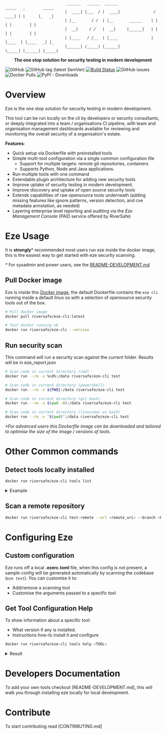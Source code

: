 ```
                            ______   ______  ______                 _____   _        _____ 
                           |  ____| |___  / |  ____|               / ____| | |      |_   _|
                           | |__       / /  | |__       ______    | |      | |        | |  
                           |  __|     / /   |  __|     |______|   | |      | |        | |  
                           | |____   / /__  | |____               | |____  | |____   _| |_ 
                           |______| /_____| |______|               \_____| |______| |_____|
```
<p align="center"><strong>The one stop solution for security testing in modern development</strong></p>

![GitHub](https://img.shields.io/github/license/riversafeuk/eze-cli?color=03ac13)
![GitHub tag (latest SemVer)](https://img.shields.io/github/v/tag/riversafeuk/eze-cli?label=release&logo=github)
[![Build Status](https://dev.azure.com/riversafe/DevSecOps/_apis/build/status/RiverSafeUK.eze-cli?branchName=develop)](https://dev.azure.com/riversafe/DevSecOps/_build/latest?definitionId=14&branchName=develop)
![GitHub issues](https://img.shields.io/github/issues/riversafeUK/eze-cli?style=rounded-square)
![Docker Pulls](https://img.shields.io/docker/pulls/riversafe/eze-cli?logo=docker)
![PyPI - Downloads](https://img.shields.io/pypi/dm/eze-cli?logo=pypi)


# Overview

Eze is the one stop solution for security testing in modern development.

This tool can be run locally on the cli by developers or security consultants, or deeply integrated into a team / organisations CI pipeline, with team and organisation management dashboards available for reviewing and monitoring the overall security of a organisation's estate.

**Features**:
- Quick setup via Dockerfile with preinstalled tools
- Simple multi-tool configuration via a single common configuration file
  - Support for multiple targets: remote git repositories, containers
  - Supports Python, Node and Java applications.
- Run multiple tools with one command
- Extendable plugin architecture for adding new security tools
- Improve uptake of security testing in modern development.
- Improve discovery and uptake of open source security tools
- Extends capabilities of raw opensource tools underneath
  (adding missing features like ignore patterns, version detection, and cve metadata annotation, as needed)
- Layering enterprise level reporting and auditing via the _Eze Management Console_ (PAID service offered by RiverSafe)


# Eze Usage

It is **strongly*** recommended most users run eze inside the docker image, this is the easiest way to get started with eze security scanning.

_*_ For sysadmin and power users, see the [README-DEVELOPMENT.md](README-DEVELOPMENT.md)


## Pull Docker image
Eze is inside this [Docker image](https://hub.docker.com/r/riversafe/eze-cli), the default Dockerfile contains the `eze cli` running inside a default linux os with a selection of opensource security tools out of the box.

```bash
# Pull docker image
docker pull riversafe/eze-cli:latest

# Test docker running ok
docker run riversafe/eze-cli --version
```


## Run security scan

This command will run a security scan against the current folder. Results will be in eze_report.json

```bash
# Scan code in current directory (cmd)
docker run --rm -v %cd%:/data riversafe/eze-cli test

# Scan code in current directory (powershell)
docker run --rm -v ${PWD}:/data riversafe/eze-cli test

# Scan code in current directory (git bash)
docker run --rm -v $(pwd -W):/data riversafe/eze-cli test

# Scan code in current directory (linux/mac os bash)
docker run --rm -v "$(pwd)":/data riversafe/eze-cli test
```

_*For advanced users this Dockerfile image can be downloaded and tailored to optimise the size of the image / versions of tools._


# Other Common commands

## Detect tools locally installed

```bash
docker run riversafe/eze-cli tools list
```

<details>
<summary>Example</summary>

```
$ eze tools list
Available Tools are:
=======================
raw                   0.6.1             input for saved eze json reports
trufflehog            2.0.5             opensource secret scanner
semgrep               0.53.0            opensource multi language SAST scanner
...
```
</details>


## Scan a remote repository

```bash
docker run riversafe/eze-cli test-remote --url <remote_uri> --branch <branch_name>
```

# Configuring Eze

## Custom configuration
Eze runs off a local **.ezerc.toml** file, when this config is not present, a sample config will be generated automatically by scanning the codebase (`eze test`). You can customise it to:

- Add/remove a scanning tool
- Customise the arguments passed to a specific tool

## Get Tool Configuration Help

To show information about a specific tool:
- What version if any is installed.
- Instructions how-to install it and configure

```bash
docker run riversafe/eze-cli tools help <TOOL>
```
<details>
<summary>Result</summary>

```bash
$ docker run riversafe/eze-cli tools help semgrep

Tool 'semgrep' Help
opensource multi language SAST scanner
=================================
Version: 0.52.0 Installed

Tool Configuration Instructions:
=================================
Configuration Format for SemGrep

[semgrep]
...
```
</details>


# Developers Documentation

To add your own tools checkout [README-DEVELOPMENT.md], this will walk you through installing eze locally for local development.

# Contribute

To start contributing read [CONTRIBUTING.md]

[release]: https://github.com/RiverSafeUK/eze-cli/releases
[release-img]: https://img.shields.io/github/release/RiverSafeUK/eze-cli.svg?logo=github
